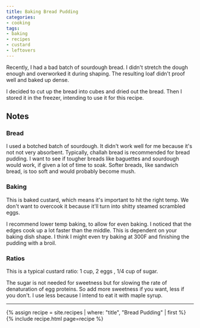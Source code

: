 ```yaml
---
title: Baking Bread Pudding
categories:
- cooking
tags:
- baking
- recipes
- custard
- leftovers
---
```


Recently, I had a bad batch of sourdough bread.
I didn't stretch the dough enough and overworked it during shaping.
The resulting loaf didn't proof well and baked up dense.

I decided to cut up the bread into cubes and dried out the bread.
Then I stored it in the freezer, intending to use it for this recipe.

## Notes

### Bread

I used a botched batch of sourdough.
It didn't work well for me because it's not not very absorbent.
Typically, challah bread is recommended for bread pudding.
I want to see if tougher breads like baguettes and sourdough would work, if given a lot of time to soak.
Softer breads, like sandwich bread, is too soft and would probably become mush.

### Baking

This is baked custard, which means it's important to hit the right temp.
We don't want to overcook it because it'll turn into shitty steamed scrambled eggs.

I recommend lower temp baking, to allow for even baking.
I noticed that the edges cook up a lot faster than the middle.
This is dependent on your baking dish shape.
I think I might even try baking at 300F and finishing the pudding with a broil.

### Ratios

This is a typical custard ratio: 1 cup, 2 eggs , 1/4 cup of sugar.

The sugar is not needed for sweetness but for slowing the rate of denaturation of egg proteins.
So add more sweetness if you want, less if you don't.
I use less because I intend to eat it with maple syrup.

---

{% assign recipe = site.recipes | where: "title",  "Bread Pudding" | first %}
{% include recipe.html page=recipe %}
